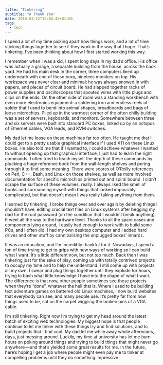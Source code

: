 ```yaml
---
title: "Tinkering"
subtitle: "A Thank You"
date: 2016-08-22T15:03:42+01:00
tags:
  - tech
---
```


I spend a lot of my time picking apart how things work, and a lot of time sticking things together to see if they work in the way that I hope. That’s tinkering. I’ve been thinking about how I first started working this way.

I remember when I was a kid, I spent long days in my dad’s office. His office was actually a garage, a separate building from the house, across the back yard. He had his main desk in the corner, three computers lined up underneath with one of those boxy, ninetees monitors on top. His workspace was never clear and minimal; he was always snowed in with papers, and pieces of circuit board. He had slapped together racks of power supplies and oscilloscopes that spouted wires with little plugs and clips on the ends. On the other side of room was a standing workbench with even more electronics equipment: a soldering iron and endless reels of solder that I used to bend into animal shapes, breadboards and bags of loose microchips. Piled up in the warmest corner of the often chilly building was a set of servers, keyboards, and monitors. Somewhere between three and six servers were built into standard PC boxes, linked up by an octopus of Ethernet cables, VGA leads, and KVM switches.

My dad let me loose on these machines far too often. He taught me that I could get to a pretty usable graphical interface if I used X11 on these Linux boxes. He also told me that if I wanted to, I could achieve whatever I wanted to without opening up that graphical interface, I just had to learn the right commands. I often tried to teach myself the depth of these commands by plucking a huge reference book from the wall-length shelves and poring through it to find some meaning. There were scores of O’Reilly references on Perl, C++, Bash, and Linux on those shelves, as well as more involved documentation for specific microchips printed out and spiral bound. I didn’t scrape the surface of these volumes, really. I always liked the smell of books and surrounding myself with things that looked impossibly complicated, but that doesn’t mean I was really taking anything from them.

I learned by tinkering. I broke things over and over again by deleting things I shouldn’t have, editing crucial text files on Linux systems after begging my dad for the root password (on the condition that I wouldn’t break anything). It went all the way to the hardware level. Thanks to all the spare cases and components lying around, I easily had enough to work with to build some PCs, and I often did. I had my own desktop computer and I added hard drives and other stuff by cannibalising the unplugged boxes’ innards.

It was an education, and I’m incredibly thankful for it.
Nowadays, I spend a ton of time trying to get to grips with new ways of working so I can build what I want. It’s a little different now, but not too much. Back then I was tinkering just for the sake of play, coming up with totally contrived projects to occupy my time and to help me understand. I still come up with projects all my own. I swear and plug things together until they explode for hours, trying to bash what little knowledge I have into the shape of what I want. The difference is that now, other people sometimes see these projects when they’re “done”, whatever the hell that is. Where I used to be building text adventure games on battered old Linux machines, I now build websites that everybody can see, and many people use. It’s pretty far from how things used to be, sat on the carpet wiggling the broken pins of a VGA cable.

I’m still tinkering. Right now I’m trying to get my head around the latest batch of exciting web technologies. My biggest hope is that people continue to let me tinker with these things try and find solutions, and to build projects that I find cool. My dad let me while away whole afternoons, days, just messing around. Luckily, my time at university has let me burn hours on poking around things and trying to build things that might never go anywhere — and that’s yielded some great results for me. In the future, here’s hoping I get a job where people might even pay me to tinker at compelling problems until they do something impressive.
